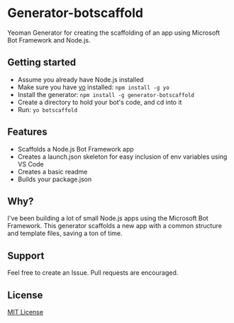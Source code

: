 # Generator-botscaffold

Yeoman Generator for creating the scaffolding of an app using Microsoft Bot Framework and Node.js. 

## Getting started
- Assume you already have Node.js installed
- Make sure you have [yo](https://github.com/yeoman/yo) installed:
    `npm install -g yo`
- Install the generator: `npm install -g generator-botscaffold`
- Create a directory to hold your bot's code, and cd into it
- Run: `yo botscaffold`

## Features

- Scaffolds a Node.js Bot Framework app
- Creates a launch.json skeleton for easy inclusion of env variables using VS Code
- Creates a basic readme
- Builds your package.json

## Why?

I've been building a lot of small Node.js apps using the Microsoft Bot Framework. This generator scaffolds a new app with a common structure and template files, saving a ton of time. 

## Support

Feel free to create an Issue. Pull requests are encouraged.

## License
[MIT License](http://en.wikipedia.org/wiki/MIT_License)